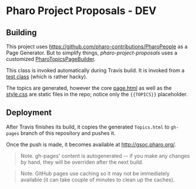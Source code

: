 # Pharo Project Proposals - DEV

## Building

This project uses https://github.com/pharo-contributions/PharoPeople as a Page Generator.
But to simplify things, *pharo-project-proposals* uses a customized [PharoTopicsPageBuilder](https://github.com/pharo-project/pharo-project-proposals/blob/master/repository/PharoTopics/PharoTopicsPageBuilder.class.st).

This class is invoked automatically during Travis build. It is invoked from a [test class](https://github.com/pharo-project/pharo-project-proposals/blob/master/repository/PharoTopics/PharoTopicsTest.class.st#L12) (which is rather hacky).

The topics are generated, however the core [page.html](https://github.com/pharo-project/pharo-project-proposals/blob/master/page.html) as well as the [style.css](https://github.com/pharo-project/pharo-project-proposals/blob/master/style.css) are static files in the repo; notice only the `{{TOPICS}}` placeholder.

## Deployment

After Travis finishes its build, it copies the generated `Topics.html` to `gh-pages` branch of this repository and pushes it.

Once the push is made, it becomes available at http://gsoc.pharo.org/.

> Note. gh-pages' content is autogenerated -- if you make any changes by hand, they will be overriden after the next build.

> Note. GitHub pages use caching so it may not be immediately available (it can take couple of minutes to clean up the caches).
